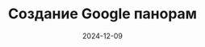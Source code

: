 ---
title: Создание Google панорам
btnText: Стоимость
navText: ""
date: 2024-12-09

price:
    -   title: "Google панорамы"
        cost: "2000 рублей за одну панораму"
        duration: "5-7 дней"
        text: "Стоимость указана для съемки в пределах Ростова-на-Дону. В туре должно быть не менее 5 сферических панорам. В общую стоимость входит создание виртуального тура в аккаунте бизнеса. Если в туре более 10 панорам, срок исполнения обсуждается дополнительно."

---